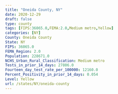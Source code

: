 ```yaml
---
title: "Oneida County, NY"
date: 2020-12-29
draft: false
type: county
tags: [FIPS:36065.0,FEMA:2.0,Medium metro,Yellow]
categories: [NY]
County: Oneida County
State: NY
FIPS: 36065.0
FEMA_Region: 2.0
Population: 228671.0
NCHS_Urban_Rural_Classification: Medium metro
Tests_in_prior_14_days: 27806.0
Fourteen_day_test_rate_per_100000: 12160.0
Percent_Positivity_in_prior_14_days: 0.054
Level: Yellow
url: /states/NY/oneida-county
---
```



